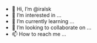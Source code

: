 - 👋 Hi, I’m @iralsk
- 👀 I’m interested in ...
- 🌱 I’m currently learning ...
- 💞️ I’m looking to collaborate on ...
- 📫 How to reach me ...

<!---
iralsk/iralsk is a ✨ special ✨ repository because its `README.md` (this file) appears on your GitHub profile.
You can click the Preview link to take a look at your changes.
--->

